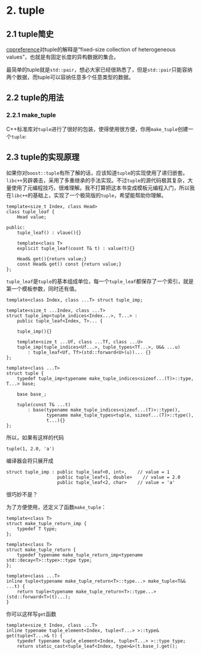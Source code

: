 # 2. tuple

## 2.1 tuple简史

[cppreference](http://en.cppreference.com/w/cpp/utility/tuple)对tuple的解释是“fixed-size collection of heterogeneous values”，也就是有固定长度的异构数据的集合。

最简单的tuple就是`std::pair`，想必大家已经很熟悉了，但是`std::pair`只能容纳两个数据，而tuple可以容纳任意多个任意类型的数据。

## 2.2 tuple的用法

### 2.2.1 make_tuple

C++标准库对`tuple`进行了很好的包装，使得使用很方便，你用`make_tuple`创建一个`tuple`:

## 2.3 tuple的实现原理

如果你对`boost::tuple`有所了解的话，应该知道`tuple`的实现使用了递归嵌套。`libc++`另辟袭击，采用了多重继承的手法实现。不过`tuple`的源代码极其复杂，大量使用了元编程技巧，很难理解。我不打算把这本书变成模板元编程入门，所以我在`libc++`的基础上，实现了一个极简版的`tuple`，希望能帮助你理解。

```
template<size_t Index, class Head>
class tuple_leaf {
    Head value;

public:
    tuple_leaf() : vlaue(){}
    
    template<class T>
    explicit tuple_leaf(cosnt T& t) : value(t){}
    
    Head& get(){return value;}
    const Head& get() const {return value;}
};
```

`tuple_leaf`是`tuple`的基本组成单位，每一个`tuple_leaf`都保存了一个索引，就是第一个模板参数，同时还有值。

```
template<class Index, class ...T> struct tuple_imp;

template<size_t ...Index, class ...T>
struct tuple_imp<tuple_indices<Index...>, T...> : 
    public tuple_leaf<Index, T>... {
    
    tuple_imp(){}
    
    template<size_t ...Uf, class ...Tf, class ...U>
    tuple_imp(tuple_indices<Uf...>, tuple_types<Tf...>, U&& ...u) 
        : tuple_leaf<Uf, Tf>(std::forward<U>(u))... {}
};

template<class ...T>
struct tuple {
    typedef tuple_imp<typename make_tuple_indices<sizeof...(T)>::type, T...> base;
    
    base base_;
    
    tuple(const T& ...t)
        : base(typename make_tuple_indices<sizeof...(T)>::type(),
               typename make_tuple_types<tuple, sizeof...(T)>::type(),
               t...){}
};
```

所以，如果有这样的代码

```
tuple(1, 2.0, 'a')
```

编译器会将只展开成

```
struct tuple_imp : public tuple_leaf<0, int>,    // value = 1
                   public tuple_leaf<1, double>    // value = 2.0
                   public tuple_leaf<2, char>    // value = 'a'
```

很巧妙不是？

为了方便使用，还定义了函数`make_tuple`：

```
template<class T>
struct make_tuple_return_imp {
    typedef T type;
};

template<class T>
struct make_tuple_return {
    typedef typename make_tuple_return_imp<typename std::decay<T>::type>::type type;
};

template<class ...T>
inline tuple<typename make_tuple_return<T>::type...> make_tuple<T&& ...t) {
    return tuple<typename make_tuple_return<T>::type...>(std::forward<T>(t)...);
}
```

你可以这样写`get`函数

```
template<size_t Index, class ...T>
inline typename tuple_element<Index, tuple<T...> >::type& get(tuple<T...>& t) {
    typedef typename tuple_element<Index, tuple<T...> >::type type;
    return static_cast<tuple_leaf<Index, type>&>(t.base_).get();
```

